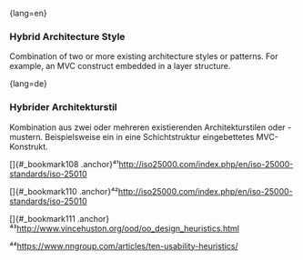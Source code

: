 {lang=en}
### Hybrid Architecture Style

Combination of two or more existing architecture styles or
patterns. For example, an MVC construct embedded in a layer
structure.

{lang=de}
### Hybrider Architekturstil

Kombination aus zwei oder mehreren existierenden Architekturstilen
oder -mustern. Beispielsweise ein in eine Schichtstruktur
eingebettetes MVC-Konstrukt.

[]{#_bookmark108
.anchor}⁴¹<http://iso25000.com/index.php/en/iso-25000-standards/iso-25010>

[]{#_bookmark110
.anchor}⁴²<http://iso25000.com/index.php/en/iso-25000-standards/iso-25010>

[]{#_bookmark111
.anchor}⁴³<http://www.vincehuston.org/ood/oo_design_heuristics.html>

⁴⁴<https://www.nngroup.com/articles/ten-usability-heuristics/>

